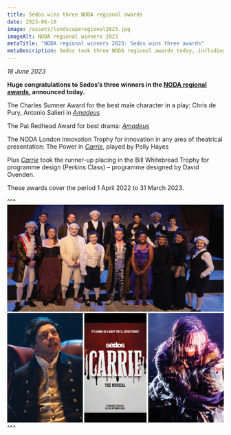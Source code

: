 ```yaml
---
title: Sedos wins three NODA regional awards
date: 2023-06-18
image: /assets/landscaperegional2023.jpg
imageAlt: NODA regional winners 2023
metaTitle: "NODA regional winners 2023: Sedos wins three awards"
metaDescription: Sedos took three NODA regional awards today, including best drama for Amadeus
---
```

*18 June 2023*

**Huge congratulations to Sedos’s three winners in the [NODA regional awards](https://www.noda.org.uk/regions/london/regional-winners-2023), announced today.**

The Charles Sumner Award for the best male character in a play: Chris de Pury, Antonio Salieri in *[Amadeus](https://www.sedos.co.uk/shows/2022-amadeus)*

The Pat Redhead Award for best drama: *[Amadeus](https://www.sedos.co.uk/shows/2022-amadeus)*

[](<>)The NODA London Innovation Trophy for innovation in any area of theatrical presentation: The Power in *[Carrie](https://www.sedos.co.uk/shows/2022-carrie-the-musical)*, played by Polly Hayes

Plus *[Carrie](https://www.sedos.co.uk/shows/2022-carrie-the-musical)* took the runner-up placing in the Bill Whitebread Trophy for programme design (Perkins Class) – programme designed by David Ovenden.

These awards cover the period 1 April 2022 to 31 March 2023.

^^^
![NODA regional winners 2023](/assets/regionalwinners2023.jpg)
^^^